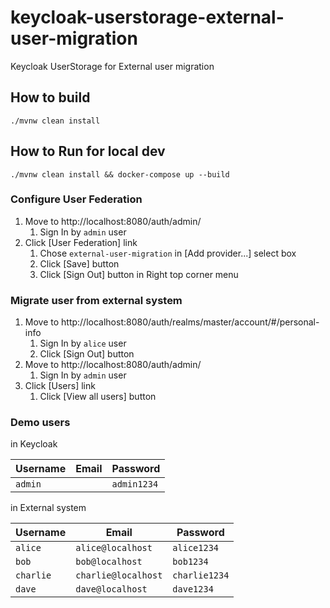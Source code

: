 # keycloak-userstorage-external-user-migration
Keycloak UserStorage for External user migration

## How to build
```
./mvnw clean install
```

## How to Run for local dev
```
./mvnw clean install && docker-compose up --build
```

### Configure User Federation

1. Move to http://localhost:8080/auth/admin/
    1. Sign In by `admin` user
2. Click [User Federation] link
    1. Chose `external-user-migration` in [Add provider...] select box
    2. Click [Save] button
    3. Click [Sign Out] button in Right top corner menu

### Migrate user from external system

1. Move to http://localhost:8080/auth/realms/master/account/#/personal-info
    1. Sign In by `alice` user
    2. Click [Sign Out] button
1. Move to http://localhost:8080/auth/admin/
    1. Sign In by `admin` user
2. Click [Users] link
    1. Click [View all users] button

### Demo users

in Keycloak

| Username | Email | Password |
|---|---|---|
| `admin` | | `admin1234` |

in External system

| Username | Email | Password |
|---|---|---|
| `alice`   | `alice@localhost`   | `alice1234`   |
| `bob`     | `bob@localhost`     | `bob1234`     |
| `charlie` | `charlie@localhost` | `charlie1234` |
| `dave`    | `dave@localhost`    | `dave1234`    |
